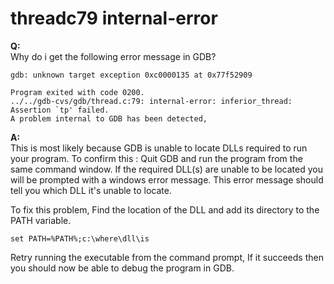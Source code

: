 # threadc79 internal-error

**Q:**  
Why do i get the following error message in GDB?

    gdb: unknown target exception 0xc0000135 at 0x77f52909

    Program exited with code 0200.
    ../../gdb-cvs/gdb/thread.c:79: internal-error: inferior_thread: Assertion `tp' failed.
    A problem internal to GDB has been detected,

**A:**  
This is most likely because GDB is unable to locate DLLs required to run
your program. To confirm this : Quit GDB and run the program from the
same command window. If the required DLL(s) are unable to be located you
will be prompted with a windows error message. This error message should
tell you which DLL it's unable to locate.

To fix this problem, Find the location of the DLL and add its directory
to the PATH variable.

    set PATH=%PATH%;c:\where\dll\is

Retry running the executable from the command prompt, If it succeeds
then you should now be able to debug the program in GDB.
